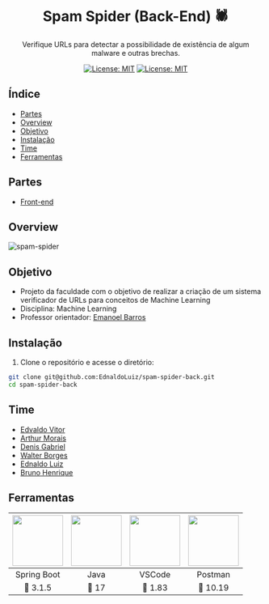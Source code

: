 
<div align=center>
  
# Spam Spider (Back-End) 🕷️

Verifique URLs para detectar a possibilidade de existência de algum malware e outras brechas.
  
[![License: MIT](https://img.shields.io/badge/License-MIT-green.svg)]()
[![License: MIT](https://img.shields.io/badge/API-VirusTotal_v3-green.svg)](https://docs.virustotal.com/reference/overview)

</div>

## Índice

- [Partes](#partes)
- [Overview](#overview)
- [Objetivo](#objetivo)
- [Instalação](#instalação)
- [Time](#time)
- [Ferramentas](#ferramentas)

## Partes

- [Front-end](https://github.com/brunohnsouza/spam-spider-front)

## Overview

![spam-spider](https://github.com/EdnaldoLuiz/spam-spider-back/assets/112354693/86200bf2-7c1f-4e69-9311-9baece18920d)

## Objetivo

- Projeto da faculdade com o objetivo de realizar a criação de um sistema verificador de URLs para conceitos de Machine Learning
- Disciplina: Machine Learning 
- Professor orientador: [Emanoel Barros](https://br.linkedin.com/in/emanoelbarros)

## Instalação

1. Clone o repositório e acesse o diretório:

```bash
git clone git@github.com:EdnaldoLuiz/spam-spider-back.git
cd spam-spider-back
```

## Time

- [Edvaldo Vitor](https://github.com/edvaldovitor250)
- [Arthur Morais](https://github.com/arthur-morais/)
- [Denis Gabriel](https://github.com/DenisGabriel017)
- [Walter Borges](https://github.com/wabpe)
- [Ednaldo Luiz](https://github.com/EdnaldoLuiz)
- [Bruno Henrique](https://github.com/brunohnsouza)

## Ferramentas

<table align="center" width=1000px>
    <thead>
        <tr>
            <th><img src="https://skillicons.dev/icons?i=spring" width=100px height=100px/></th>
            <th><img src="https://skillicons.dev/icons?i=java" width=100px height=100px/></th>
            <th><img src="https://skillicons.dev/icons?i=vscode" width=100px height=100px/></th>
	          <th><img src="https://skillicons.dev/icons?i=postman" width=100px height=100px/></th>
        </tr>
    </thead>
    <tbody align="center">
        <tr>
            <td>Spring Boot</td>
            <td>Java</td>
            <td>VSCode</td>
	          <td>Postman</td>
        </tr>
        <tr>
            <td>🔖 3.1.5</td>
            <td>🔖 17</td>
            <td>🔖 1.83</td>
	          <td>🔖 10.19</td>
        </tr>
    </tbody>
</table>
